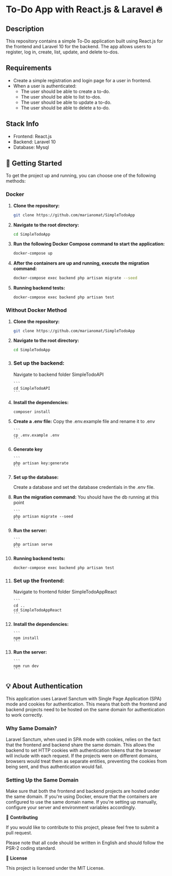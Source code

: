 # To-Do App with React.js & Laravel 🔥

## Description

This repository contains a simple To-Do application built using React.js for the frontend and Laravel 10 for the backend. The app allows users to register, log in, create, list, update, and delete to-dos.

## Requirements

-   Create a simple registration and login page for a user in frontend.
-   When a user is authenticated:
    -   The user should be able to create a to-do.
    -   The user should be able to list to-dos.
    -   The user should be able to update a to-do.
    -   The user should be able to delete a to-do.

## Stack Info

-   Frontend: React.js
-   Backend: Laravel 10
-   Database: Mysql

## 🚀 Getting Started

To get the project up and running, you can choose one of the following methods:

### Docker

1. **Clone the repository:**

    ```bash
    git clone https://github.com/marianomat/SimpleTodoApp
    ```

2. **Navigate to the root directory:**

    ```bash
    cd SimpleTodoApp
    ```

3. **Run the following Docker Compose command to start the application:**

    ```bash
    docker-compose up
    ```

4. **After the containers are up and running, execute the migration command:**

    ```bash
    docker-compose exec backend php artisan migrate --seed
    ```

5. **Running backend tests:**

    ```
    docker-compose exec backend php artisan test
    ```

### Without Docker Method

1.  **Clone the repository:**

    ```bash
    git clone https://github.com/marianomat/SimpleTodoApp
    ```

2.  **Navigate to the root directory:**

    ```bash
    cd SimpleTodoApp
    ```

3.  ### **Set up the backend:**

    Navigate to backend folder SimpleTodoAPI

        ```
        cd SimpleTodoAPI
        ```

4.  **Install the dependencies:**

    ```
    composer install
    ```

5.  **Create a .env file:**
    Copy the .env.example file and rename it to .env

        ```
        cp .env.example .env
        ```

6.  **Generate key**

        ```
        php artisan key:generate
        ```

7.  **Set up the database:**

    Create a database and set the database credentials in the .env file.

8.  **Run the migration command:**
    You should have the db running at this point

        ```
        php artisan migrate --seed
        ```

9.  **Run the server:**

        ```
        php artisan serve
        ```

10. **Running backend tests:**

    ```
    docker-compose exec backend php artisan test
    ```

11. ### Set up the frontend:

    Navigate to frontend folder SimpleTodoAppReact

        ```
        cd ..
        cd SimpleTodoAppReact
        ```

12. **Install the dependencies:**

        ```
        npm install
        ```

13. **Run the server:**

        ```
        npm run dev
        ```

## 💡 About Authentication

This application uses Laravel Sanctum with Single Page Application (SPA) mode and cookies for authentication. This means that both the frontend and backend projects need to be hosted on the same domain for authentication to work correctly.

### Why Same Domain?

Laravel Sanctum, when used in SPA mode with cookies, relies on the fact that the frontend and backend share the same domain. This allows the backend to set HTTP cookies with authentication tokens that the browser will include with each request. If the projects were on different domains, browsers would treat them as separate entities, preventing the cookies from being sent, and thus authentication would fail.

### Setting Up the Same Domain

Make sure that both the frontend and backend projects are hosted under the same domain. If you're using Docker, ensure that the containers are configured to use the same domain name. If you're setting up manually, configure your server and environment variables accordingly.

🤝 **Contributing**

If you would like to contribute to this project, please feel free to submit a pull request.

Please note that all code should be written in English and should follow the PSR-2 coding standard.

📝 **License**

This project is licensed under the MIT License.
